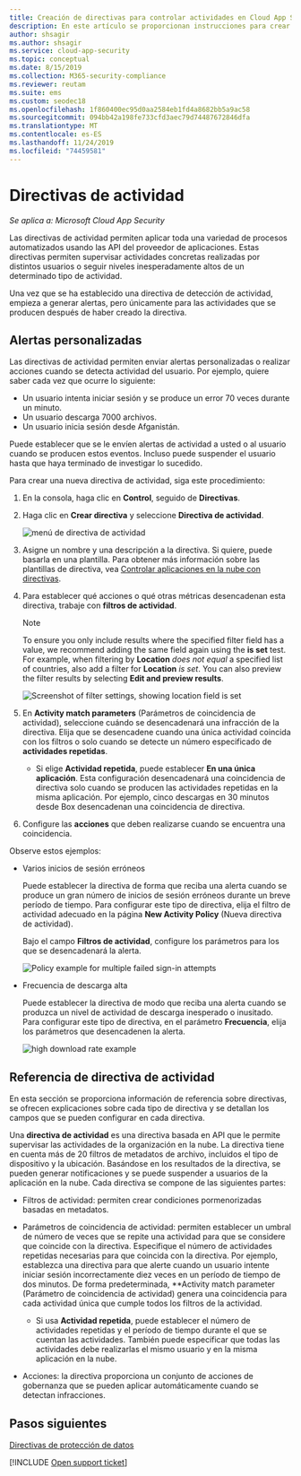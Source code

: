 ```yaml
---
title: Creación de directivas para controlar actividades en Cloud App Security
description: En este artículo se proporcionan instrucciones para crear directivas de actividad y trabajar con ellas.
author: shsagir
ms.author: shsagir
ms.service: cloud-app-security
ms.topic: conceptual
ms.date: 8/15/2019
ms.collection: M365-security-compliance
ms.reviewer: reutam
ms.suite: ems
ms.custom: seodec18
ms.openlocfilehash: 1f860400ec95d0aa2584eb1fd4a8682bb5a9ac58
ms.sourcegitcommit: 094bb42a198fe733cfd3aec79d74487672846dfa
ms.translationtype: MT
ms.contentlocale: es-ES
ms.lasthandoff: 11/24/2019
ms.locfileid: "74459581"
---
```

# <a name="activity-policies"></a>Directivas de actividad

*Se aplica a: Microsoft Cloud App Security*

Las directivas de actividad permiten aplicar toda una variedad de procesos automatizados usando las API del proveedor de aplicaciones. Estas directivas permiten supervisar actividades concretas realizadas por distintos usuarios o seguir niveles inesperadamente altos de un determinado tipo de actividad.

Una vez que se ha establecido una directiva de detección de actividad, empieza a generar alertas, pero únicamente para las actividades que se producen después de haber creado la directiva.

## <a name="custom-alerts"></a>Alertas personalizadas

Las directivas de actividad permiten enviar alertas personalizadas o realizar acciones cuando se detecta actividad del usuario. Por ejemplo, quiere saber cada vez que ocurre lo siguiente:

- Un usuario intenta iniciar sesión y se produce un error 70 veces durante un minuto.
- Un usuario descarga 7000 archivos.
- Un usuario inicia sesión desde Afganistán.

Puede establecer que se le envíen alertas de actividad a usted o al usuario cuando se producen estos eventos. Incluso puede suspender el usuario hasta que haya terminado de investigar lo sucedido.

Para crear una nueva directiva de actividad, siga este procedimiento:

1. En la consola, haga clic en **Control**, seguido de **Directivas**.

2. Haga clic en **Crear directiva** y seleccione **Directiva de actividad**.

     ![menú de directiva de actividad](./media/activity-policy-menu.png)

3. Asigne un nombre y una descripción a la directiva. Si quiere, puede basarla en una plantilla. Para obtener más información sobre las plantillas de directiva, vea [Controlar aplicaciones en la nube con directivas](control-cloud-apps-with-policies.md).

4. Para establecer qué acciones o qué otras métricas desencadenan esta directiva, trabaje con **filtros de actividad**.
    > [!NOTE]
    > To ensure you only include results where the specified filter field has a value, we recommend adding the same field again using the **is set** test. For example, when filtering by **Location** *does not equal* a specified list of countries, also add a filter for **Location** *is set*. You can also preview the filter results by selecting **Edit and preview results**.
    >
    > ![Screenshot of filter settings, showing location field is set](media/activity-example-location-isset.png)

5. En **Activity match parameters** (Parámetros de coincidencia de actividad), seleccione cuándo se desencadenará una infracción de la directiva. Elija que se desencadene cuando una única actividad coincida con los filtros o solo cuando se detecte un número especificado de **actividades repetidas**.
    - Si elige **Actividad repetida**, puede establecer **En una única aplicación**. Esta configuración desencadenará una coincidencia de directiva solo cuando se producen las actividades repetidas en la misma aplicación. Por ejemplo, cinco descargas en 30 minutos desde Box desencadenan una coincidencia de directiva.

6. Configure las **acciones** que deben realizarse cuando se encuentra una coincidencia.

Observe estos ejemplos:

- Varios inicios de sesión erróneos

     Puede establecer la directiva de forma que reciba una alerta cuando se produce un gran número de inicios de sesión erróneos durante un breve período de tiempo. Para configurar este tipo de directiva, elija el filtro de actividad adecuado en la página **New Activity Policy** (Nueva directiva de actividad).

     Bajo el campo **Filtros de actividad**, configure los parámetros para los que se desencadenará la alerta.

     ![Policy example for multiple failed sign-in attempts](./media/multiple-failed-log-on-attempts-policy-example.png "ejemplo de directiva de varios intentos de inicio de sesión erróneos")

- Frecuencia de descarga alta

     Puede establecer la directiva de modo que reciba una alerta cuando se produzca un nivel de actividad de descarga inesperado o inusitado. Para configurar este tipo de directiva, en el parámetro **Frecuencia**, elija los parámetros que desencadenen la alerta.

     ![high download rate example](./media/high-download-rate-example.png "ejemplo de frecuencia de descarga alta")

## <a name="activity-policy-reference"></a>Referencia de directiva de actividad

En esta sección se proporciona información de referencia sobre directivas, se ofrecen explicaciones sobre cada tipo de directiva y se detallan los campos que se pueden configurar en cada directiva.

Una **directiva de actividad** es una directiva basada en API que le permite supervisar las actividades de la organización en la nube. La directiva tiene en cuenta más de 20 filtros de metadatos de archivo, incluidos el tipo de dispositivo y la ubicación. Basándose en los resultados de la directiva, se pueden generar notificaciones y se puede suspender a usuarios de la aplicación en la nube.
Cada directiva se compone de las siguientes partes:

- Filtros de actividad: permiten crear condiciones pormenorizadas basadas en metadatos.

- Parámetros de coincidencia de actividad: permiten establecer un umbral de número de veces que se repite una actividad para que se considere que coincide con la directiva.  Especifique el número de actividades repetidas necesarias para que coincida con la directiva. Por ejemplo, establezca una directiva para que alerte cuando un usuario intente iniciar sesión incorrectamente diez veces en un período de tiempo de dos minutos. De forma predeterminada, **Activity match parameter (Parámetro de coincidencia de actividad) genera una coincidencia para cada actividad única que cumple todos los filtros de la actividad.

  - Si usa **Actividad repetida**, puede establecer el número de actividades repetidas y el período de tiempo durante el que se cuentan las actividades. También puede especificar que todas las actividades debe realizarlas el mismo usuario y en la misma aplicación en la nube.

- Acciones: la directiva proporciona un conjunto de acciones de gobernanza que se pueden aplicar automáticamente cuando se detectan infracciones.

## <a name="next-steps"></a>Pasos siguientes

[Directivas de protección de datos](data-protection-policies.md)

[!INCLUDE [Open support ticket](includes/support.md)]
